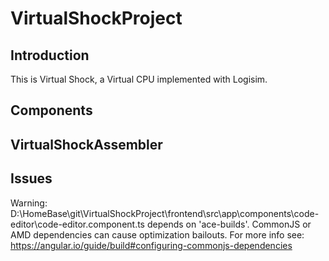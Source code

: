 # VirtualShockProject
## Introduction
This is Virtual Shock, a Virtual CPU implemented with Logisim.

## Components

## VirtualShockAssembler

## Issues
Warning: D:\HomeBase\git\VirtualShockProject\frontend\src\app\components\code-editor\code-editor.component.ts depends on 'ace-builds'. CommonJS or AMD dependencies can cause optimization bailouts.
For more info see: https://angular.io/guide/build#configuring-commonjs-dependencies
